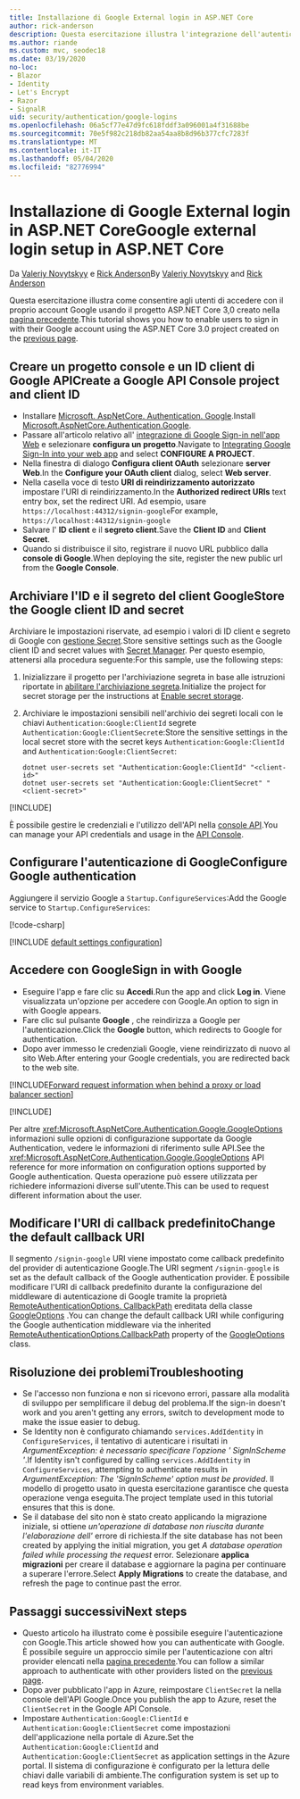 ```yaml
---
title: Installazione di Google External login in ASP.NET Core
author: rick-anderson
description: Questa esercitazione illustra l'integrazione dell'autenticazione utente dell'account Google in un'app ASP.NET Core esistente.
ms.author: riande
ms.custom: mvc, seodec18
ms.date: 03/19/2020
no-loc:
- Blazor
- Identity
- Let's Encrypt
- Razor
- SignalR
uid: security/authentication/google-logins
ms.openlocfilehash: 06a5cf77e47d9fc618fddf3a096001a4f31688be
ms.sourcegitcommit: 70e5f982c218db82aa54aa8b8d96b377cfc7283f
ms.translationtype: MT
ms.contentlocale: it-IT
ms.lasthandoff: 05/04/2020
ms.locfileid: "82776994"
---
```

# <a name="google-external-login-setup-in-aspnet-core"></a><span data-ttu-id="d7f5d-103">Installazione di Google External login in ASP.NET Core</span><span class="sxs-lookup"><span data-stu-id="d7f5d-103">Google external login setup in ASP.NET Core</span></span>

<span data-ttu-id="d7f5d-104">Da [Valeriy Novytskyy](https://github.com/01binary) e [Rick Anderson](https://twitter.com/RickAndMSFT)</span><span class="sxs-lookup"><span data-stu-id="d7f5d-104">By [Valeriy Novytskyy](https://github.com/01binary) and [Rick Anderson](https://twitter.com/RickAndMSFT)</span></span>

<span data-ttu-id="d7f5d-105">Questa esercitazione illustra come consentire agli utenti di accedere con il proprio account Google usando il progetto ASP.NET Core 3,0 creato nella [pagina precedente](xref:security/authentication/social/index).</span><span class="sxs-lookup"><span data-stu-id="d7f5d-105">This tutorial shows you how to enable users to sign in with their Google account using the ASP.NET Core 3.0 project created on the [previous page](xref:security/authentication/social/index).</span></span>

## <a name="create-a-google-api-console-project-and-client-id"></a><span data-ttu-id="d7f5d-106">Creare un progetto console e un ID client di Google API</span><span class="sxs-lookup"><span data-stu-id="d7f5d-106">Create a Google API Console project and client ID</span></span>

* <span data-ttu-id="d7f5d-107">Installare [Microsoft. AspNetCore. Authentication. Google](https://www.nuget.org/packages/Microsoft.AspNetCore.Authentication.Google).</span><span class="sxs-lookup"><span data-stu-id="d7f5d-107">Install [Microsoft.AspNetCore.Authentication.Google](https://www.nuget.org/packages/Microsoft.AspNetCore.Authentication.Google).</span></span>
* <span data-ttu-id="d7f5d-108">Passare all'articolo relativo all' [integrazione di Google Sign-in nell'app Web](https://developers.google.com/identity/sign-in/web/devconsole-project) e selezionare **configura un progetto**.</span><span class="sxs-lookup"><span data-stu-id="d7f5d-108">Navigate to [Integrating Google Sign-In into your web app](https://developers.google.com/identity/sign-in/web/devconsole-project) and select **CONFIGURE A PROJECT**.</span></span>
* <span data-ttu-id="d7f5d-109">Nella finestra di dialogo **Configura client OAuth** selezionare **server Web**.</span><span class="sxs-lookup"><span data-stu-id="d7f5d-109">In the **Configure your OAuth client** dialog, select **Web server**.</span></span>
* <span data-ttu-id="d7f5d-110">Nella casella voce di testo **URI di reindirizzamento autorizzato** impostare l'URI di reindirizzamento.</span><span class="sxs-lookup"><span data-stu-id="d7f5d-110">In the **Authorized redirect URIs** text entry box, set the redirect URI.</span></span> <span data-ttu-id="d7f5d-111">Ad esempio, usare `https://localhost:44312/signin-google`</span><span class="sxs-lookup"><span data-stu-id="d7f5d-111">For example, `https://localhost:44312/signin-google`</span></span>
* <span data-ttu-id="d7f5d-112">Salvare l' **ID client** e il **segreto client**.</span><span class="sxs-lookup"><span data-stu-id="d7f5d-112">Save the **Client ID** and **Client Secret**.</span></span>
* <span data-ttu-id="d7f5d-113">Quando si distribuisce il sito, registrare il nuovo URL pubblico dalla **console di Google**.</span><span class="sxs-lookup"><span data-stu-id="d7f5d-113">When deploying the site, register the new public url from the **Google Console**.</span></span>

## <a name="store-the-google-client-id-and-secret"></a><span data-ttu-id="d7f5d-114">Archiviare l'ID e il segreto del client Google</span><span class="sxs-lookup"><span data-stu-id="d7f5d-114">Store the Google client ID and secret</span></span>

<span data-ttu-id="d7f5d-115">Archiviare le impostazioni riservate, ad esempio i valori di ID client e segreto di Google con [gestione Secret](xref:security/app-secrets).</span><span class="sxs-lookup"><span data-stu-id="d7f5d-115">Store sensitive settings such as the Google client ID and secret values with [Secret Manager](xref:security/app-secrets).</span></span> <span data-ttu-id="d7f5d-116">Per questo esempio, attenersi alla procedura seguente:</span><span class="sxs-lookup"><span data-stu-id="d7f5d-116">For this sample, use the following steps:</span></span>

1. <span data-ttu-id="d7f5d-117">Inizializzare il progetto per l'archiviazione segreta in base alle istruzioni riportate in [abilitare l'archiviazione segreta](xref:security/app-secrets#enable-secret-storage).</span><span class="sxs-lookup"><span data-stu-id="d7f5d-117">Initialize the project for secret storage per the instructions at [Enable secret storage](xref:security/app-secrets#enable-secret-storage).</span></span>
1. <span data-ttu-id="d7f5d-118">Archiviare le impostazioni sensibili nell'archivio dei segreti locali con le chiavi `Authentication:Google:ClientId` segrete `Authentication:Google:ClientSecret`e:</span><span class="sxs-lookup"><span data-stu-id="d7f5d-118">Store the sensitive settings in the local secret store with the secret keys `Authentication:Google:ClientId` and `Authentication:Google:ClientSecret`:</span></span>

    ```dotnetcli
    dotnet user-secrets set "Authentication:Google:ClientId" "<client-id>"
    dotnet user-secrets set "Authentication:Google:ClientSecret" "<client-secret>"
    ```

[!INCLUDE[](~/includes/environmentVarableColon.md)]

<span data-ttu-id="d7f5d-119">È possibile gestire le credenziali e l'utilizzo dell'API nella [console API](https://console.developers.google.com/apis/dashboard).</span><span class="sxs-lookup"><span data-stu-id="d7f5d-119">You can manage your API credentials and usage in the [API Console](https://console.developers.google.com/apis/dashboard).</span></span>

## <a name="configure-google-authentication"></a><span data-ttu-id="d7f5d-120">Configurare l'autenticazione di Google</span><span class="sxs-lookup"><span data-stu-id="d7f5d-120">Configure Google authentication</span></span>

<span data-ttu-id="d7f5d-121">Aggiungere il servizio Google a `Startup.ConfigureServices`:</span><span class="sxs-lookup"><span data-stu-id="d7f5d-121">Add the Google service to `Startup.ConfigureServices`:</span></span>

[!code-csharp[](~/security/authentication/social/social-code/3.x/StartupGoogle3x.cs?highlight=11-19)]

[!INCLUDE [default settings configuration](includes/default-settings2-2.md)]

## <a name="sign-in-with-google"></a><span data-ttu-id="d7f5d-122">Accedere con Google</span><span class="sxs-lookup"><span data-stu-id="d7f5d-122">Sign in with Google</span></span>

* <span data-ttu-id="d7f5d-123">Eseguire l'app e fare clic su **Accedi**.</span><span class="sxs-lookup"><span data-stu-id="d7f5d-123">Run the app and click **Log in**.</span></span> <span data-ttu-id="d7f5d-124">Viene visualizzata un'opzione per accedere con Google.</span><span class="sxs-lookup"><span data-stu-id="d7f5d-124">An option to sign in with Google appears.</span></span>
* <span data-ttu-id="d7f5d-125">Fare clic sul pulsante **Google** , che reindirizza a Google per l'autenticazione.</span><span class="sxs-lookup"><span data-stu-id="d7f5d-125">Click the **Google** button, which redirects to Google for authentication.</span></span>
* <span data-ttu-id="d7f5d-126">Dopo aver immesso le credenziali Google, viene reindirizzato di nuovo al sito Web.</span><span class="sxs-lookup"><span data-stu-id="d7f5d-126">After entering your Google credentials, you are redirected back to the web site.</span></span>

[!INCLUDE[Forward request information when behind a proxy or load balancer section](includes/forwarded-headers-middleware.md)]

[!INCLUDE[](includes/chain-auth-providers.md)]

<span data-ttu-id="d7f5d-127">Per altre <xref:Microsoft.AspNetCore.Authentication.Google.GoogleOptions> informazioni sulle opzioni di configurazione supportate da Google Authentication, vedere le informazioni di riferimento sulle API.</span><span class="sxs-lookup"><span data-stu-id="d7f5d-127">See the <xref:Microsoft.AspNetCore.Authentication.Google.GoogleOptions> API reference for more information on configuration options supported by Google authentication.</span></span> <span data-ttu-id="d7f5d-128">Questa operazione può essere utilizzata per richiedere informazioni diverse sull'utente.</span><span class="sxs-lookup"><span data-stu-id="d7f5d-128">This can be used to request different information about the user.</span></span>

## <a name="change-the-default-callback-uri"></a><span data-ttu-id="d7f5d-129">Modificare l'URI di callback predefinito</span><span class="sxs-lookup"><span data-stu-id="d7f5d-129">Change the default callback URI</span></span>

<span data-ttu-id="d7f5d-130">Il segmento `/signin-google` URI viene impostato come callback predefinito del provider di autenticazione Google.</span><span class="sxs-lookup"><span data-stu-id="d7f5d-130">The URI segment `/signin-google` is set as the default callback of the Google authentication provider.</span></span> <span data-ttu-id="d7f5d-131">È possibile modificare l'URI di callback predefinito durante la configurazione del middleware di autenticazione di Google tramite la proprietà [RemoteAuthenticationOptions. CallbackPath](/dotnet/api/microsoft.aspnetcore.authentication.remoteauthenticationoptions.callbackpath) ereditata della classe [GoogleOptions](/dotnet/api/microsoft.aspnetcore.authentication.google.googleoptions) .</span><span class="sxs-lookup"><span data-stu-id="d7f5d-131">You can change the default callback URI while configuring the Google authentication middleware via the inherited [RemoteAuthenticationOptions.CallbackPath](/dotnet/api/microsoft.aspnetcore.authentication.remoteauthenticationoptions.callbackpath) property of the [GoogleOptions](/dotnet/api/microsoft.aspnetcore.authentication.google.googleoptions) class.</span></span>

## <a name="troubleshooting"></a><span data-ttu-id="d7f5d-132">Risoluzione dei problemi</span><span class="sxs-lookup"><span data-stu-id="d7f5d-132">Troubleshooting</span></span>

* <span data-ttu-id="d7f5d-133">Se l'accesso non funziona e non si ricevono errori, passare alla modalità di sviluppo per semplificare il debug del problema.</span><span class="sxs-lookup"><span data-stu-id="d7f5d-133">If the sign-in doesn't work and you aren't getting any errors, switch to development mode to make the issue easier to debug.</span></span>
* <span data-ttu-id="d7f5d-134">Se Identity non è configurato chiamando `services.AddIdentity` in `ConfigureServices`, il tentativo di autenticare i risultati in *ArgumentException: è necessario specificare l'opzione ' SignInScheme '*.</span><span class="sxs-lookup"><span data-stu-id="d7f5d-134">If Identity isn't configured by calling `services.AddIdentity` in `ConfigureServices`, attempting to authenticate results in *ArgumentException: The 'SignInScheme' option must be provided*.</span></span> <span data-ttu-id="d7f5d-135">Il modello di progetto usato in questa esercitazione garantisce che questa operazione venga eseguita.</span><span class="sxs-lookup"><span data-stu-id="d7f5d-135">The project template used in this tutorial ensures that this is done.</span></span>
* <span data-ttu-id="d7f5d-136">Se il database del sito non è stato creato applicando la migrazione iniziale, si ottiene *un'operazione di database non riuscita durante l'elaborazione dell'* errore di richiesta.</span><span class="sxs-lookup"><span data-stu-id="d7f5d-136">If the site database has not been created by applying the initial migration, you get *A database operation failed while processing the request* error.</span></span> <span data-ttu-id="d7f5d-137">Selezionare **applica migrazioni** per creare il database e aggiornare la pagina per continuare a superare l'errore.</span><span class="sxs-lookup"><span data-stu-id="d7f5d-137">Select **Apply Migrations** to create the database, and refresh the page to continue past the error.</span></span>

## <a name="next-steps"></a><span data-ttu-id="d7f5d-138">Passaggi successivi</span><span class="sxs-lookup"><span data-stu-id="d7f5d-138">Next steps</span></span>

* <span data-ttu-id="d7f5d-139">Questo articolo ha illustrato come è possibile eseguire l'autenticazione con Google.</span><span class="sxs-lookup"><span data-stu-id="d7f5d-139">This article showed how you can authenticate with Google.</span></span> <span data-ttu-id="d7f5d-140">È possibile seguire un approccio simile per l'autenticazione con altri provider elencati nella [pagina precedente](xref:security/authentication/social/index).</span><span class="sxs-lookup"><span data-stu-id="d7f5d-140">You can follow a similar approach to authenticate with other providers listed on the [previous page](xref:security/authentication/social/index).</span></span>
* <span data-ttu-id="d7f5d-141">Dopo aver pubblicato l'app in Azure, reimpostare `ClientSecret` la nella console dell'API Google.</span><span class="sxs-lookup"><span data-stu-id="d7f5d-141">Once you publish the app to Azure, reset the `ClientSecret` in the Google API Console.</span></span>
* <span data-ttu-id="d7f5d-142">Impostare `Authentication:Google:ClientId` e `Authentication:Google:ClientSecret` come impostazioni dell'applicazione nella portale di Azure.</span><span class="sxs-lookup"><span data-stu-id="d7f5d-142">Set the `Authentication:Google:ClientId` and `Authentication:Google:ClientSecret` as application settings in the Azure portal.</span></span> <span data-ttu-id="d7f5d-143">Il sistema di configurazione è configurato per la lettura delle chiavi dalle variabili di ambiente.</span><span class="sxs-lookup"><span data-stu-id="d7f5d-143">The configuration system is set up to read keys from environment variables.</span></span>
